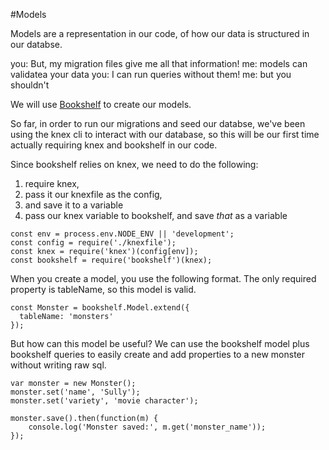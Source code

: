 #Models

Models are a representation in our code, of how our data is structured in our databse.

you: But, my migration files give me all that information!
me: models can validatea your data
you: I can run queries without them!
me: but you shouldn't

We will use [Bookshelf](http://bookshelfjs.org/) to create  our models.

So far, in order to run our migrations and seed our databse, we've been using the knex cli to interact with our database, so this will be our first time actually requiring knex and bookshelf in our code.

Since bookshelf relies on knex, we need to do the following:
1. require knex, 
1. pass it our knexfile as the config, 
1. and save it to a variable
1. pass our knex variable to bookshelf, and save *that* as a variable

```
const env = process.env.NODE_ENV || 'development';
const config = require('./knexfile');
const knex = require('knex')(config[env]);
const bookshelf = require('bookshelf')(knex);
```

When you create a model, you use the following format. The only required  property is tableName, so this model is valid.

```
const Monster = bookshelf.Model.extend({
  tableName: 'monsters'
});
```

But how can this model be useful? We can use the bookshelf model plus bookshelf queries to easily create and add properties to a new monster without writing raw sql.
```
var monster = new Monster();  
monster.set('name', 'Sully');  
monster.set('variety', 'movie character');  

monster.save().then(function(m) {  
    console.log('Monster saved:', m.get('monster_name'));
});

```